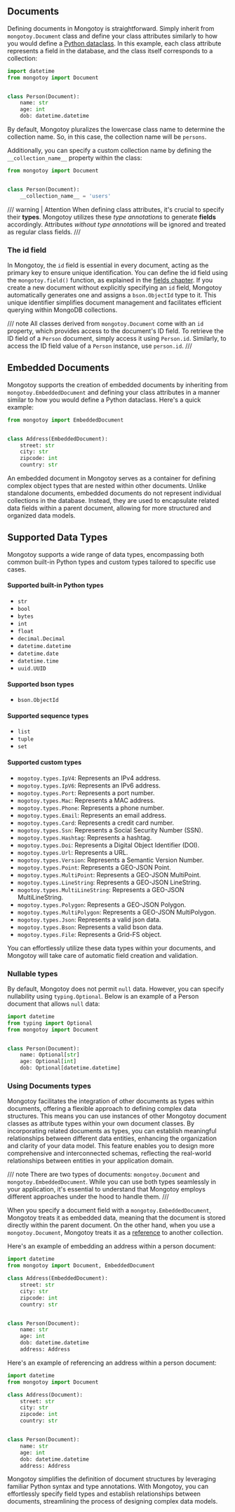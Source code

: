<style>
    .md-typeset h1{
        display: none;
    }
    .md-sidebar--primary {
        display: none;
    }
</style>

## Documents

Defining documents in Mongotoy is straightforward. Simply inherit from `mongotoy.Document` class and define your class
attributes similarly to how you would define a [Python dataclass](https://docs.python.org/3/library/dataclasses.html). 
In this example, each class attribute represents a field in the database, and the class itself corresponds 
to a collection:

````python
import datetime
from mongotoy import Document


class Person(Document):
    name: str
    age: int
    dob: datetime.datetime
````

By default, Mongotoy pluralizes the lowercase class name to determine the collection name. So, in this 
case, the collection name will be `persons`. 

Additionally, you can specify a custom collection name by defining the `__collection_name__` property within the class:

````python
from mongotoy import Document


class Person(Document):
    __collection_name__ = 'users'
````

/// warning | Attention
When defining class attributes, it's crucial to specify their **types**. Mongotoy utilizes these _type annotations_ 
to generate **fields** accordingly. Attributes _without type annotations_ will be ignored and treated as regular
class fields.
///


### The id field

In Mongotoy, the `id` field is essential in every document, acting as the primary key to ensure unique identification. 
You can define the id field using the `mongotoy.field()` function, as explained in the 
[fields chapter](https://gurcuff91.github.io/mongotoy/fields/). If you create a new document without explicitly
specifying an `id` field, Mongotoy automatically generates one and assigns a `bson.ObjectId` type to it. 
This unique identifier simplifies document management and facilitates efficient querying within MongoDB collections.

/// note
All classes derived from `mongotoy.Document` come with an `id` property, which provides access to the document's ID 
field. To retrieve the ID field of a `Person` document, simply access it using `Person.id`. Similarly, to access the ID
field value of a `Person` instance, use `person.id`.
///


## Embedded Documents

Mongotoy supports the creation of embedded documents by inheriting from `mongotoy.EmbeddedDocument` and defining your 
class attributes in a manner similar to how you would define a Python dataclass. Here's a quick example:

````python
from mongotoy import EmbeddedDocument


class Address(EmbeddedDocument):
    street: str
    city: str
    zipcode: int
    country: str
````

An embedded document in Mongotoy serves as a container for defining complex object types that are nested within other 
documents. Unlike standalone documents, embedded documents do not represent individual collections in the database. 
Instead, they are used to encapsulate related data fields within a parent document, allowing for more structured and 
organized data models.

## Supported Data Types

Mongotoy supports a wide range of data types, encompassing both common built-in Python types and custom types 
tailored to specific use cases. 

#### Supported built-in Python types

- `str`
- `bool`
- `bytes`
- `int`
- `float`
- `decimal.Decimal`
- `datetime.datetime`
- `datetime.date`
- `datetime.time`
- `uuid.UUID`

#### Supported bson types

- `bson.ObjectId`

#### Supported sequence types

- `list`
- `tuple`
- `set`

#### Supported custom types

- `mogotoy.types.IpV4`: Represents an IPv4 address.
- `mogotoy.types.IpV6`: Represents an IPv6 address.
- `mogotoy.types.Port`: Represents a port number.
- `mogotoy.types.Mac`: Represents a MAC address.
- `mogotoy.types.Phone`: Represents a phone number.
- `mogotoy.types.Email`: Represents an email address.
- `mogotoy.types.Card`: Represents a credit card number.
- `mogotoy.types.Ssn`: Represents a Social Security Number (SSN).
- `mogotoy.types.Hashtag`: Represents a hashtag.
- `mogotoy.types.Doi`: Represents a Digital Object Identifier (DOI).
- `mogotoy.types.Url`: Represents a URL.
- `mogotoy.types.Version`: Represents a Semantic Version Number.
- `mogotoy.types.Point`: Represents a GEO-JSON Point.
- `mogotoy.types.MultiPoint`: Represents a GEO-JSON MultiPoint.
- `mogotoy.types.LineString`: Represents a GEO-JSON LineString.
- `mogotoy.types.MultiLineString`: Represents a GEO-JSON MultiLineString.
- `mogotoy.types.Polygon`: Represents a GEO-JSON Polygon.
- `mogotoy.types.MultiPolygon`: Represents a GEO-JSON MultiPolygon.
- `mogotoy.types.Json`: Represents a valid json data.
- `mogotoy.types.Bson`: Represents a valid bson data.
- `mogotoy.types.File`: Represents a Grid-FS object.

You can effortlessly utilize these data types within your documents, and Mongotoy will take care of automatic 
field creation and validation.

### Nullable types
By default, Mongotoy does not permit `null` data. However, you can specify nullability using `typing.Optional`. 
Below is an example of a Person document that allows `null` data:

````python
import datetime
from typing import Optional
from mongotoy import Document


class Person(Document):
    name: Optional[str]
    age: Optional[int]
    dob: Optional[datetime.datetime]
````

### Using Documents types

Mongotoy facilitates the integration of other documents as types within documents, offering a flexible approach 
to defining complex data structures. This means you can use instances of other Mongotoy document classes as 
attribute types within your own document classes. By incorporating related documents as types, you can establish 
meaningful relationships between different data entities, enhancing the organization and clarity of your data model. 
This feature enables you to design more comprehensive and interconnected schemas, reflecting the real-world 
relationships between entities in your application domain.

/// note
There are two types of documents: `mongotoy.Document` and `mongotoy.EmbeddedDocument`. 
While you can use both types seamlessly in your application, it's essential to understand that Mongotoy employs 
different approaches under the hood to handle them.
///

When you specify a document field with a `mongotoy.EmbeddedDocument`, Mongotoy treats it as embedded data, meaning that
the document is stored directly within the parent document. On the other hand, when you use a `mongotoy.Document`, 
Mongotoy treats it as a [reference](https://gurcuff91.github.io/mongotoy/references/) to another collection.

Here's an example of embedding an address within a person document:

````python
import datetime
from mongotoy import Document, EmbeddedDocument

class Address(EmbeddedDocument):
    street: str
    city: str
    zipcode: int
    country: str


class Person(Document):
    name: str
    age: int
    dob: datetime.datetime
    address: Address
````


Here's an example of referencing an address within a person document:

````python
import datetime
from mongotoy import Document

class Address(Document):
    street: str
    city: str
    zipcode: int
    country: str


class Person(Document):
    name: str
    age: int
    dob: datetime.datetime
    address: Address
````

Mongotoy simplifies the definition of document structures by leveraging familiar Python syntax and type annotations. 
With Mongotoy, you can effortlessly specify field types and establish relationships between documents, 
streamlining the process of designing complex data models.
